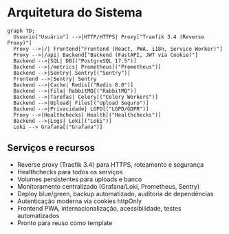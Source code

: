 # Arquitetura do Sistema

```mermaid
graph TD;
  Usuario["Usuário"] -->|HTTP/HTTPS| Proxy["Traefik 3.4 (Reverse Proxy)"]
  Proxy -->|/| Frontend["Frontend (React, PWA, i18n, Service Worker)"]
  Proxy -->|/api| Backend["Backend (FastAPI, JWT via Cookie)"]
  Backend -->|SQL| DB[("PostgreSQL 17.5")]
  Backend -->|/metrics| Prometheus[("Prometheus")]
  Backend -->|Sentry| Sentry[("Sentry")]
  Frontend -->|Sentry| Sentry
  Backend -->|Cache| Redis[("Redis 8.0")]
  Backend -->|Fila| RabbitMQ[("RabbitMQ")]
  Backend -->|Tarefas| Celery[("Celery Workers")]
  Backend -->|Upload| Files[("Upload Seguro")]
  Backend -->|Privacidade| LGPD[("LGPD/GDPR")]
  Proxy -->|Healthchecks| Health[("Healthchecks")]
  Backend -->|Logs| Loki[("Loki")]
  Loki --> Grafana[("Grafana")]
```

## Serviços e recursos
- Reverse proxy (Traefik 3.4) para HTTPS, roteamento e segurança
- Healthchecks para todos os serviços
- Volumes persistentes para uploads e banco
- Monitoramento centralizado (Grafana/Loki, Prometheus, Sentry)
- Deploy blue/green, backup automatizado, auditoria de dependências
- Autenticação moderna via cookies httpOnly
- Frontend PWA, internacionalização, acessibilidade, testes automatizados
- Pronto para reuso como template 